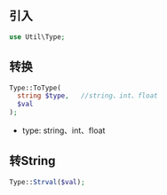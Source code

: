 ## 引入
```php
use Util\Type;
```

## 转换
```php
Type::ToType(
  string $type,   //string、int、float
  $val
);
```
- type: string、int、float

## 转String
```php
Type::Strval($val);
```